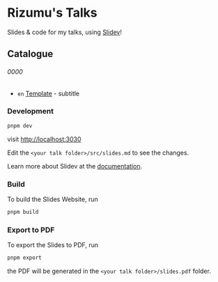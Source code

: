 # Rizumu's Talks

<!-- TODO: change the title to your name -->

Slides & code for my talks, using [Slidev](https://github.com/slidevjs/slidev)!

## Catalogue

###### 0000

 - `en` [Template](./0000-00-00) - subtitle

<!-- TODO: Add your talk to here. -->

### Development

```bash
pnpm dev
```

visit <http://localhost:3030>

Edit the `<your talk folder>/src/slides.md` to see the changes.

Learn more about Slidev at the [documentation](https://sli.dev/).

### Build

To build the Slides Website, run

```bash
pnpm build
```

### Export to PDF

To export the Slides to PDF, run

```bash
pnpm export
```

the PDF will be generated in the `<your talk folder>/slides.pdf` folder.
